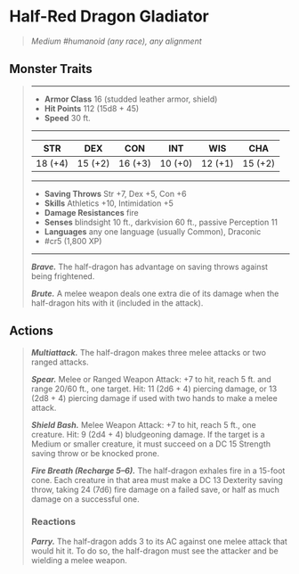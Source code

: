 # Half-Red Dragon Gladiator
>*Medium #humanoid (any race), any alignment*
## Monster Traits
>___
>- **Armor Class** 16 (studded leather armor, shield)
>- **Hit Points** 112 (15d8 + 45)
>- **Speed** 30 ft.
>___
>|STR|DEX|CON|INT|WIS|CHA|
>|:---:|:---:|:---:|:---:|:---:|:---:|
>|18 (+4)|15 (+2)|16 (+3)|10 (+0)|12 (+1)|15 (+2)|
>___
>- **Saving Throws** Str +7, Dex +5, Con +6
>- **Skills** Athletics +10, Intimidation +5
>- **Damage Resistances** fire
>- **Senses** blindsight 10 ft., darkvision 60 ft., passive Perception 11
>- **Languages** any one language (usually Common), Draconic
>- #cr5 (1,800 XP)
>___
>***Brave.*** The half-dragon has advantage on saving throws against being frightened.  
>
>***Brute.*** A melee weapon deals one extra die of its damage when the half-dragon hits with it (included in the attack).  
>
## Actions
>***Multiattack.*** The half-dragon makes three melee attacks or two ranged attacks.  
>
>***Spear.*** Melee  or Ranged Weapon Attack: +7 to hit, reach 5 ft. and range 20/60 ft., one target. Hit: 11 (2d6 + 4) piercing damage, or 13 (2d8 + 4) piercing damage if used with two hands to make a melee attack.  
>
>***Shield Bash.*** Melee Weapon Attack: +7 to hit, reach 5 ft., one creature. Hit: 9 (2d4 + 4) bludgeoning damage. If the target is a Medium or smaller creature, it must succeed on a DC 15 Strength saving throw or be knocked prone.  
>
>***Fire Breath (Recharge 5–6).*** The half-dragon exhales fire in a 15-foot cone. Each creature in that area must make a DC 13 Dexterity saving throw, taking 24 (7d6) fire damage on a failed save, or half as much damage on a successful one.  
>
>### Reactions
>***Parry.*** The half-dragon adds 3 to its AC against one melee attack that would hit it. To do so, the half-dragon must see the attacker and be wielding a melee weapon.